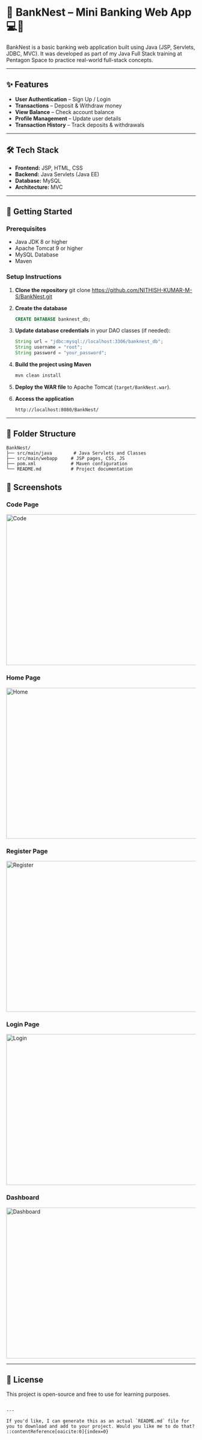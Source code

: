 # 🚀 BankNest – Mini Banking Web App 💻🏦

BankNest is a basic banking web application built using Java (JSP, Servlets, JDBC, MVC). It was developed as part of my Java Full Stack training at Pentagon Space to practice real-world full-stack concepts.

---

## ✨ Features

- **User Authentication** – Sign Up / Login
- **Transactions** – Deposit & Withdraw money
- **View Balance** – Check account balance
- **Profile Management** – Update user details
- **Transaction History** – Track deposits & withdrawals

---

## 🛠 Tech Stack

- **Frontend:** JSP, HTML, CSS
- **Backend:** Java Servlets (Java EE)
- **Database:** MySQL
- **Architecture:** MVC

---

## 🚀 Getting Started

### Prerequisites

- Java JDK 8 or higher
- Apache Tomcat 9 or higher
- MySQL Database
- Maven

### Setup Instructions

1. **Clone the repository**
   git clone https://github.com/NITHISH-KUMAR-M-S/BankNest.git

2. **Create the database**

   ```sql
   CREATE DATABASE banknest_db;
   ```

3. **Update database credentials** in your DAO classes (if needed):

   ```java
   String url = "jdbc:mysql://localhost:3306/banknest_db";
   String username = "root";
   String password = "your_password";
   ```

4. **Build the project using Maven**

   ```bash
   mvn clean install
   ```

5. **Deploy the WAR file** to Apache Tomcat (`target/BankNest.war`).

6. **Access the application**

   ```
   http://localhost:8080/BankNest/
   ```

---

## 📂 Folder Structure

```
BankNest/
├── src/main/java        # Java Servlets and Classes
├── src/main/webapp     # JSP pages, CSS, JS
├── pom.xml             # Maven configuration
└── README.md           # Project documentation
```

## 📸 Screenshots

### Code Page
<img src="screenshots/code.png" alt="Code" width="600" height="400">

### Home Page
<img src="screenshots/home.png" alt="Home" width="600" height="400">

### Register Page
<img src="screenshots/register.png" alt="Register" width="600" height="400">

### Login Page
<img src="screenshots/login.png" alt="Login" width="600" height="400">

### Dashboard
<img src="screenshots/dashboard.png" alt="Dashboard" width="600" height="400">


---

## 📝 License

This project is open-source and free to use for learning purposes.

```

---

If you'd like, I can generate this as an actual `README.md` file for you to download and add to your project. Would you like me to do that?
::contentReference[oaicite:0]{index=0}
 
```
